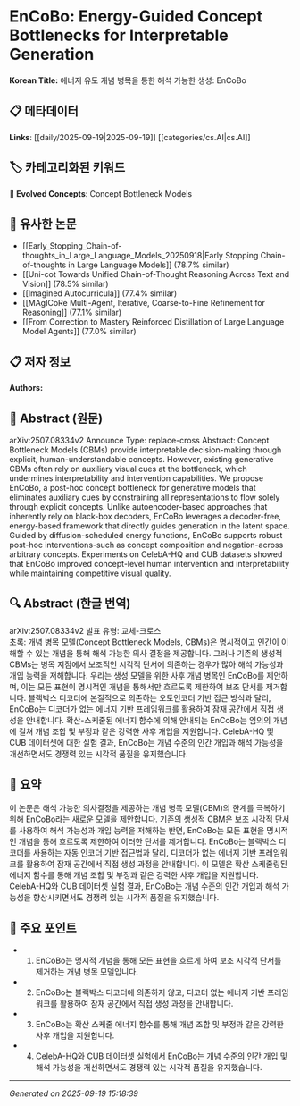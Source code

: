 
# EnCoBo: Energy-Guided Concept Bottlenecks for Interpretable Generation

**Korean Title:** 에너지 유도 개념 병목을 통한 해석 가능한 생성: EnCoBo

## 📋 메타데이터

**Links**: [[daily/2025-09-19|2025-09-19]] [[categories/cs.AI|cs.AI]]

## 🏷️ 카테고리화된 키워드
**🚀 Evolved Concepts**: Concept Bottleneck Models

## 🔗 유사한 논문
- [[Early_Stopping_Chain-of-thoughts_in_Large_Language_Models_20250918|Early Stopping Chain-of-thoughts in Large Language Models]] (78.7% similar)
- [[Uni-cot Towards Unified Chain-of-Thought Reasoning Across Text and Vision]] (78.5% similar)
- [[Imagined Autocurricula]] (77.4% similar)
- [[MAgICoRe Multi-Agent, Iterative, Coarse-to-Fine Refinement for Reasoning]] (77.1% similar)
- [[From Correction to Mastery Reinforced Distillation of Large Language Model Agents]] (77.0% similar)

## 📋 저자 정보

**Authors:** 

## 📄 Abstract (원문)

arXiv:2507.08334v2 Announce Type: replace-cross 
Abstract: Concept Bottleneck Models (CBMs) provide interpretable decision-making through explicit, human-understandable concepts. However, existing generative CBMs often rely on auxiliary visual cues at the bottleneck, which undermines interpretability and intervention capabilities. We propose EnCoBo, a post-hoc concept bottleneck for generative models that eliminates auxiliary cues by constraining all representations to flow solely through explicit concepts. Unlike autoencoder-based approaches that inherently rely on black-box decoders, EnCoBo leverages a decoder-free, energy-based framework that directly guides generation in the latent space. Guided by diffusion-scheduled energy functions, EnCoBo supports robust post-hoc interventions-such as concept composition and negation-across arbitrary concepts. Experiments on CelebA-HQ and CUB datasets showed that EnCoBo improved concept-level human intervention and interpretability while maintaining competitive visual quality.

## 🔍 Abstract (한글 번역)

arXiv:2507.08334v2 발표 유형: 교체-크로스  
초록: 개념 병목 모델(Concept Bottleneck Models, CBMs)은 명시적이고 인간이 이해할 수 있는 개념을 통해 해석 가능한 의사 결정을 제공합니다. 그러나 기존의 생성적 CBMs는 병목 지점에서 보조적인 시각적 단서에 의존하는 경우가 많아 해석 가능성과 개입 능력을 저해합니다. 우리는 생성 모델을 위한 사후 개념 병목인 EnCoBo를 제안하며, 이는 모든 표현이 명시적인 개념을 통해서만 흐르도록 제한하여 보조 단서를 제거합니다. 블랙박스 디코더에 본질적으로 의존하는 오토인코더 기반 접근 방식과 달리, EnCoBo는 디코더가 없는 에너지 기반 프레임워크를 활용하여 잠재 공간에서 직접 생성을 안내합니다. 확산-스케줄된 에너지 함수에 의해 안내되는 EnCoBo는 임의의 개념에 걸쳐 개념 조합 및 부정과 같은 강력한 사후 개입을 지원합니다. CelebA-HQ 및 CUB 데이터셋에 대한 실험 결과, EnCoBo는 개념 수준의 인간 개입과 해석 가능성을 개선하면서도 경쟁력 있는 시각적 품질을 유지했습니다.

## 📝 요약

이 논문은 해석 가능한 의사결정을 제공하는 개념 병목 모델(CBM)의 한계를 극복하기 위해 EnCoBo라는 새로운 모델을 제안합니다. 기존의 생성적 CBM은 보조 시각적 단서를 사용하여 해석 가능성과 개입 능력을 저해하는 반면, EnCoBo는 모든 표현을 명시적인 개념을 통해 흐르도록 제한하여 이러한 단서를 제거합니다. EnCoBo는 블랙박스 디코더를 사용하는 자동 인코더 기반 접근법과 달리, 디코더가 없는 에너지 기반 프레임워크를 활용하여 잠재 공간에서 직접 생성 과정을 안내합니다. 이 모델은 확산 스케줄링된 에너지 함수를 통해 개념 조합 및 부정과 같은 강력한 사후 개입을 지원합니다. CelebA-HQ와 CUB 데이터셋 실험 결과, EnCoBo는 개념 수준의 인간 개입과 해석 가능성을 향상시키면서도 경쟁력 있는 시각적 품질을 유지했습니다.

## 🎯 주요 포인트

- 1. EnCoBo는 명시적 개념을 통해 모든 표현을 흐르게 하여 보조 시각적 단서를 제거하는 개념 병목 모델입니다.

- 2. EnCoBo는 블랙박스 디코더에 의존하지 않고, 디코더 없는 에너지 기반 프레임워크를 활용하여 잠재 공간에서 직접 생성 과정을 안내합니다.

- 3. EnCoBo는 확산 스케줄 에너지 함수를 통해 개념 조합 및 부정과 같은 강력한 사후 개입을 지원합니다.

- 4. CelebA-HQ와 CUB 데이터셋 실험에서 EnCoBo는 개념 수준의 인간 개입 및 해석 가능성을 개선하면서도 경쟁력 있는 시각적 품질을 유지했습니다.

---

*Generated on 2025-09-19 15:18:39*